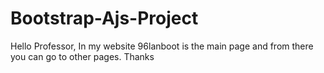 # Bootstrap-Ajs-Project

Hello Professor,
In my website 96lanboot is the main page and from there you can go to other pages. Thanks
